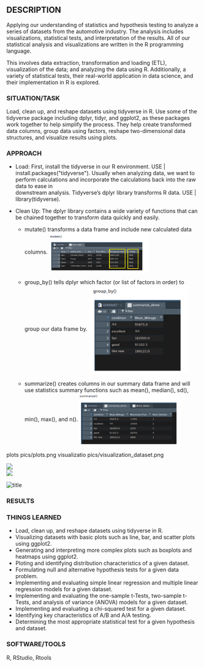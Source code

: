 ## DESCRIPTION
Applying our understanding of statistics and hypothesis testing to analyze a series of datasets from the automotive industry. 
The analysis includes visualizations, statistical tests, and interpretation of the results. All of our statistical analysis and visualizations are written in the R programming language.

This involves data extraction, transformation and loading (ETL), visualization of the data; and analyzing the data using R. 
Additionally, a variety of statistical tests, their real-world application in data science, and their implementation in R is explored.

### SITUATION/TASK
Load, clean up, and reshape datasets using tidyverse in R. Use some of the tidyverse package including dplyr, tidyr, and ggplot2, as these packages work together to help simplify the process. They help create transformed data columns, group data using factors, reshape two-dimensional data structures, and visualize results using plots.

### APPROACH
  * Load: 
  First, install the tidyverse in our R environment.  USE | install.packages("tidyverse").
  Usually when analyzing data, we want to perform calculations and incorporate the calculations back into the raw data to ease in     
  downstream analysis. Tidyverse’s dplyr library transforms R data. USE | library(tidyverse).
  
  * Clean Up:
  The dplyr library contains a wide variety of functions that can be chained together to transform data quickly and easily.
    * mutate() transforms a data frame and include new calculated data columns.
    <img align="center" width="260" src="pics/RAnalysis_cleanUp_mutate.PNG"><br/><br/>
    * group_by() tells dplyr which factor (or list of factors in order) to group our data frame by.
    <img align="center" width="260" src="pics/RAnalysis_cleanUp_groupby.png"><br/><br/>
    * summarize() creates columns in our summary data frame and will use statistics summary functions such as mean(), median(),
      sd(), min(), max(), and n().
    <img align="center" width="260" src="pics/RAnalysis_cleanUp_summarize.PNG"><br/>





plots 
pics/plots.png
visualizatio
pics/visualization_dataset.png

   
<img align="left" width="260" src="/pics/satellite.png"><br/>
<img align="left" width="260" src="/pics/dark.png"><br/>
     
  

![title](link)


### RESULTS

### THINGS LEARNED
* Load, clean up, and reshape datasets using tidyverse in R.
* Visualizing datasets with basic plots such as line, bar, and scatter plots using ggplot2.
* Generating and interpreting more complex plots such as boxplots and heatmaps using ggplot2.
* Ploting and identifying distribution characteristics of a given dataset.
* Formulating null and alternative hypothesis tests for a given data problem.
* Implementing and evaluating simple linear regression and multiple linear regression models for a given dataset.
* Implementing and evaluating the one-sample t-Tests, two-sample t-Tests, and analysis of variance (ANOVA) models for a given dataset.
* Implementing and evaluating a chi-squared test for a given dataset.
* Identifying key characteristics of A/B and A/A testing.
* Determining the most appropriate statistical test for a given hypothesis and dataset.

### SOFTWARE/TOOLS
 R, RStudio, Rtools
